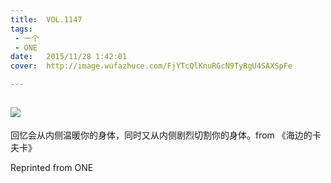 ```yaml
---
title:	VOL.1147
tags:
 - 一个
 - ONE
date:	2015/11/28 1:42:01
cover:	http://image.wufazhuce.com/FjYTcQlKnuRGcN9TyRgU4SAXSpFe

---
```

![](http://image.wufazhuce.com/FjYTcQlKnuRGcN9TyRgU4SAXSpFe)
---

回忆会从内侧温暖你的身体，同时又从内侧剧烈切割你的身体。from 《海边的卡夫卡》
 
Reprinted from ONE
